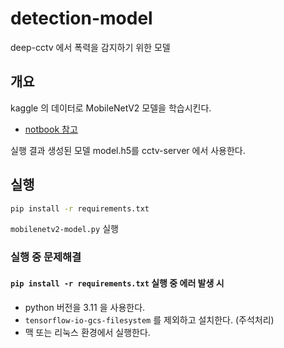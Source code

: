 # detection-model

deep-cctv 에서 폭력을 감지하기 위한 모델

## 개요

kaggle 의 데이터로 MobileNetV2 모델을 학습시킨다.

- [notbook 참고](mobilenetv2-model.ipynb)

실행 결과 생성된 모델 model.h5를 cctv-server 에서 사용한다.

## 실행

```bash
pip install -r requirements.txt
```

`mobilenetv2-model.py` 실행

### 실행 중 문제해결

#### `pip install -r requirements.txt` 실행 중 에러 발생 시

- python 버전을 3.11 을 사용한다.
- `tensorflow-io-gcs-filesystem` 를 제외하고 설치한다. (주석처리)
- 맥 또는 리눅스 환경에서 실행한다.
